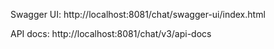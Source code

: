 Swagger UI:
http://localhost:8081/chat/swagger-ui/index.html

API docs:
http://localhost:8081/chat/v3/api-docs